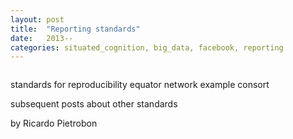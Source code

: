 ```yaml
---
layout: post
title:  "Reporting standards"
date:   2013--
categories: situated_cognition, big_data, facebook, reporting
---
```


![]()

<title>{{ page.title }}</title>


standards for reproducibility
equator network
example consort

subsequent posts about other standards

by Ricardo Pietrobon